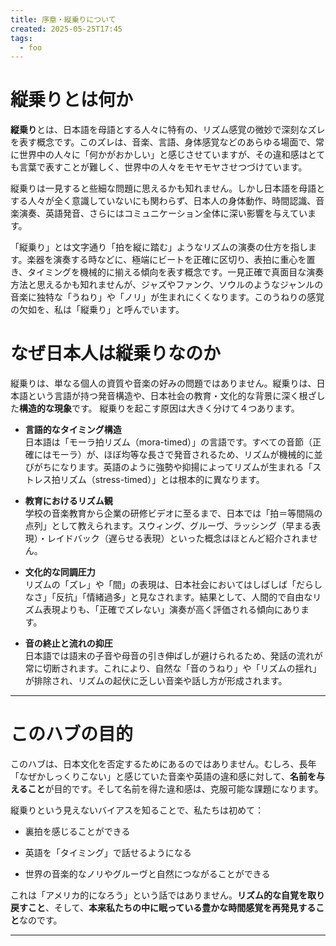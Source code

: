 ```yaml
---
title: 序章・縦乗りについて
created: 2025-05-25T17:45
tags:
  - foo
---
```

# 縦乗りとは何か

**縦乗り**とは、日本語を母語とする人々に特有の、リズム感覚の微妙で深刻なズレを表す概念です。このズレは、音楽、言語、身体感覚などのあらゆる場面で、常に世界中の人々に「何かがおかしい」と感じさせていますが、その違和感はとても言葉で表すことが難しく、世界中の人々をモヤモヤさせつづけています。

縦乗りは一見すると些細な問題に思えるかも知れません。しかし日本語を母語とする人々が全く意識していないにも関わらず、日本人の身体動作、時間認識、音楽演奏、英語発音、さらにはコミュニケーション全体に深い影響を与えています。

「縦乗り」とは文字通り「拍を縦に踏む」ようなリズムの演奏の仕方を指します。楽器を演奏する時などに、極端にビートを正確に区切り、表拍に重心を置き、タイミングを機械的に揃える傾向を表す概念です。一見正確で真面目な演奏方法と思えるかも知れませんが、ジャズやファンク、ソウルのようなジャンルの音楽に独特な「うねり」や「ノリ」が生まれにくくなります。このうねりの感覚の欠如を、私は「縦乗り」と呼んでいます。

# なぜ日本人は縦乗りなのか

 縦乗りは、単なる個人の資質や音楽の好みの問題ではありません。縦乗りは、日本語という言語が持つ発音構造や、日本社会の教育・文化的な背景に深く根ざした**構造的な現象**です。 縦乗りを起こす原因は大きく分けて４つあります。

- **言語的なタイミング構造**  
    日本語は「モーラ拍リズム（mora-timed）」の言語です。すべての音節（正確にはモーラ）が、ほぼ均等な長さで発音されるため、リズムが機械的に並びがちになります。英語のように強勢や抑揚によってリズムが生まれる「ストレス拍リズム（stress-timed）」とは根本的に異なります。
    
- **教育におけるリズム観**  
    学校の音楽教育から企業の研修ビデオに至るまで、日本では「拍＝等間隔の点列」として教えられます。スウィング、グルーヴ、ラッシング（早まる表現）・レイドバック（遅らせる表現）といった概念はほとんど紹介されません。
    
- **文化的な同調圧力**  
    リズムの「ズレ」や「間」の表現は、日本社会においてはしばしば「だらしなさ」「反抗」「情緒過多」と見なされます。結果として、人間的で自由なリズム表現よりも、「正確でズレない」演奏が高く評価される傾向にあります。
    
- **音の終止と流れの抑圧**  
    日本語では語末の子音や母音の引き伸ばしが避けられるため、発話の流れが常に切断されます。これにより、自然な「音のうねり」や「リズムの揺れ」が排除され、リズムの起伏に乏しい音楽や話し方が形成されます。
    

---

# このハブの目的

このハブは、日本文化を否定するためにあるのではありません。むしろ、長年「なぜかしっくりこない」と感じていた音楽や英語の違和感に対して、**名前を与えること**が目的です。そして名前を得た違和感は、克服可能な課題になります。

縦乗りという見えないバイアスを知ることで、私たちは初めて：

- 裏拍を感じることができる
    
- 英語を「タイミング」で話せるようになる
    
- 世界の音楽的なノリやグルーヴと自然につながることができる
    

これは「アメリカ的になろう」という話ではありません。**リズム的な自覚を取り戻すこと**、そして、**本来私たちの中に眠っている豊かな時間感覚を再発見すること**なのです。

---

